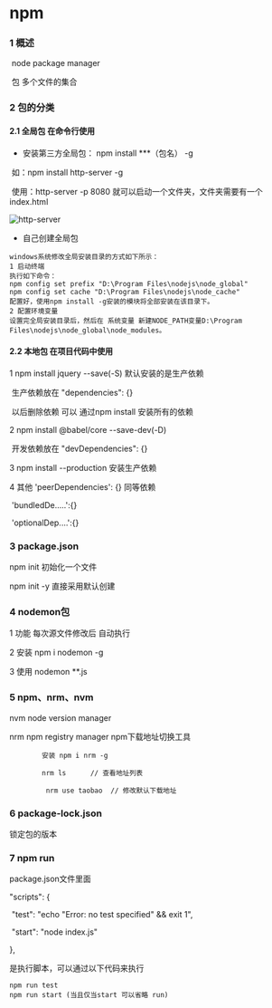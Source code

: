 # npm

### 1 概述

​	node package manager

​	包	多个文件的集合



### 2 包的分类

#### 2.1 全局包	在命令行使用

- 安装第三方全局包： npm install  ***（包名） -g  

​			如：npm install http-server -g

​			使用：http-server -p 8080  就可以启动一个文件夹，文件夹需要有一个index.html

<img src="..\img\http-server.png" alt="http-server"  />

- 自己创建全局包

  

```
windows系统修改全局安装目录的方式如下所示：
1 启动终端
执行如下命令：
npm config set prefix "D:\Program Files\nodejs\node_global"
npm config set cache "D:\Program Files\nodejs\node_cache"
配置好，使用npm install -g安装的模块将全部安装在该目录下。
2 配置环境变量
设置完全局安装目录后，然后在 系统变量 新建NODE_PATH变量D:\Program Files\nodejs\node_global\node_modules。
```



#### 2.2 本地包	在项目代码中使用

1  npm install jquery --save(-S) 默认安装的是生产依赖 

​    生产依赖放在 "dependencies": {} 

​    以后删除依赖 可以 通过npm install 安装所有的依赖

2  npm install @babel/core --save-dev(-D)

​    开发依赖放在 "devDependencies": {}

3  npm install --production 安装生产依赖

4  其他 'peerDependencies': {}  同等依赖

​      'bundledDe.....':{}

​      'optionalDep....':{}



### 3 package.json

 npm init 初始化一个文件 

 npm init -y 直接采用默认创建 



### 4 nodemon包

1 功能 每次源文件修改后 自动执行

2 安装 npm i nodemon -g

3 使用 nodemon **.js



### 5 npm、nrm、nvm

nvm  	node version manager

nrm  	npm registry manager npm下载地址切换工具

  			安装 npm i nrm -g

  			nrm ls      // 查看地址列表

 			 nrm use taobao  // 修改默认下载地址



### 6 package-lock.json

锁定包的版本 



### 7 npm run 

package.json文件里面

 "scripts": {

​    "test": "echo \"Error: no test specified\" && exit 1",

​    "start": "node index.js"

  },

是执行脚本，可以通过以下代码来执行

```
npm run test 
npm run start (当且仅当start 可以省略 run)
```